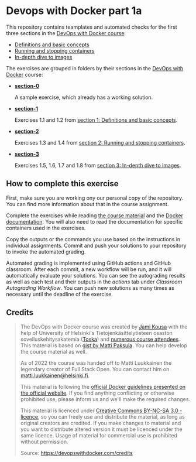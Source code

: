 # Devops with Docker part 1a

This repository contains teamplates and automated checks for the first three sections in the [DevOps with Docker course](https://devopswithdocker.com/):

* [Definitions and basic concepts](https://devopswithdocker.com/part-1/section-1)
* [Running and stopping containers](https://devopswithdocker.com/part-1/section-2)
* [In-depth dive to images](https://devopswithdocker.com/part-1/section-3)

The exercises are grouped in folders by their sections in the [DevOps with Docker](https://devopswithdocker.com) course:

* [**section-0**](./section-0/)

    A sample exercise, which already has a working solution.

* [**section-1**](./section-1/)

    Exercises 1.1 and 1.2 from [section 1: Definitions and basic concepts](https://devopswithdocker.com/part-1/section-1).

* [**section-2**](./section-2/)

    Exercises 1.3 and 1.4 from [section 2: Running and stopping containers](https://devopswithdocker.com/part-1/section-2).

* [**section-3**](./section-3/)

    Exercises 1.5, 1.6, 1.7 and 1.8 from [section 3: In-depth dive to images](https://devopswithdocker.com/part-1/section-3).


## How to complete this exercise

First, make sure you are working ony our personal copy of the repository. You can find more information about that in the course assignment.

Complete the exercises while reading [the course material](https://devopswithdocker.com/) and the [Docker documentation](https://docs.docker.com/). You will also need to read the documentation for specific containers used in the exercises.

Copy the outputs or the commands you use based on the instructions in individual assignments. Commit and push your solutions to your repository to invoke the automated grading.

Automated grading is implemented using GitHub actions and GitHub classroom. After each commit, a new workflow will be run, and it will automatically evaluate your solutions. You can see the autograding results as well as each test and their outputs in the *actions* tab under *Classroom Autograding Workflow*. You can push new solutions as many times as necessary until the deadline of the exercise.


## Credits

> The DevOps with Docker course was created by [Jami Kousa](https://github.com/jakousa) with the help of University of Helsinki's Tietojenkäsittelytieteen osaston sovelluskehitysakatemia ([Toska](https://toska.dev)) and [numerous course attendees](https://github.com/docker-hy/docker-hy.github.io/graphs/contributors). This material is based on [gist by Matti Paksula](https://gist.github.com/matti/0b44eb865d70d98ffe0351fd8e6fa35d). You can help develop the course material as well.
>
> As of 2022 the course was handed off to Matti Luukkainen the legendary creator of Full Stack Open. You can contact him on matti.luukkainen@helsinki.fi.
>
> This material is following the [official Docker guidelines presented on the official website](https://www.docker.com/legal/trademark-guideline). If you find anything conflicting or otherwise prohibited use, please inform us and we'll make the required changes.
>
> This material is licenced under [Creative Commons BY-NC-SA 3.0 -licence](http://creativecommons.org/licenses/by-nc-sa/3.0/), so you can freely use and distribute the material, as long as original creators are credited. If you make changes to material and you want to distribute altered version it must be licenced under the same licence. Usage of material for commercial use is prohibited without permission.
>
> Source: https://devopswithdocker.com/credits
